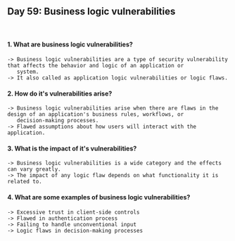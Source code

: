 <h2>Day 59: Business logic vulnerabilities </h2>

</br>

#### 1. What are business logic vulnerabilities?
```
-> Business logic vulnerabilities are a type of security vulnerability that affects the behavior and logic of an application or 
   system.   
-> It also called as application logic vulnerabilities or logic flaws.
```

#### 2. How do it's vulnerabilities arise?
```
-> Business logic vulnerabilities arise when there are flaws in the design of an application's business rules, workflows, or 
   decision-making processes.
-> Flawed assumptions about how users will interact with the application.
```

#### 3. What is the impact of it's vulnerabilities?
```
-> Business logic vulnerabilities is a wide category and the effects can vary greatly.
-> The impact of any logic flaw depends on what functionality it is related to.
```

#### 4. What are some examples of business logic vulnerabilities?
```
-> Excessive trust in client-side controls
-> Flawed in authentication process
-> Failing to handle unconventional input
-> Logic flaws in decision-making processes
```
